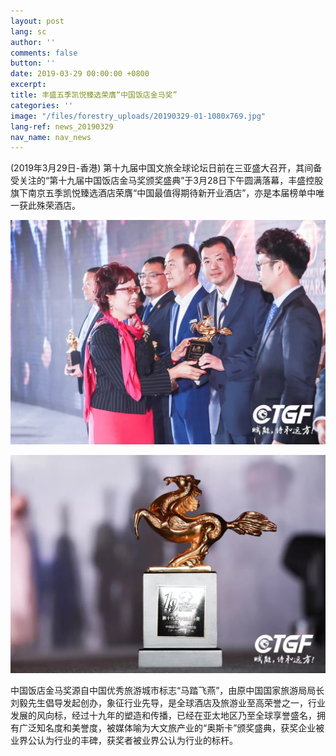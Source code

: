 ```yaml
---
layout: post
lang: sc
author: ''
comments: false
button: ''
date: 2019-03-29 00:00:00 +0800
excerpt: 
title: 丰盛五季凯悦臻选荣膺“中国饭店金马奖”
categories: ''
image: "/files/forestry_uploads/20190329-01-1080x769.jpg"
lang-ref: news_20190329
nav_name: nav_news
---
```

(2019年3月29日-香港) 第十九届中国文旅全球论坛日前在三亚盛大召开，其间备受关注的“第十九届中国饭店金马奖颁奖盛典”于3月28日下午圆满落幕，丰盛控股旗下南京五季凯悦臻选酒店荣膺“中国最值得期待新开业酒店”，亦是本届榜单中唯一获此殊荣酒店。

![](/files/forestry_uploads/20190329-01-1080x769.jpg)

![](/files/forestry_uploads/20190329-02-1080x748.jpg)

中国饭店金马奖源自中国优秀旅游城市标志“马踏飞燕”，由原中国国家旅游局局长刘毅先生倡导发起创办，象征行业先导，是全球酒店及旅游业至高荣誉之一，行业发展的风向标，经过十九年的塑造和传播，已经在亚太地区乃至全球享誉盛名，拥有广泛知名度和美誉度，被媒体喻为大文旅产业的“奥斯卡”颁奖盛典，获奖企业被业界公认为行业的丰碑，获奖者被业界公认为行业的标杆。
